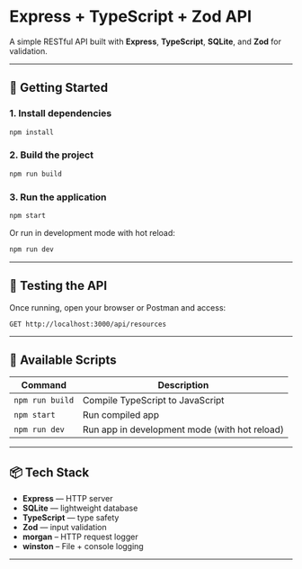 # Express + TypeScript + Zod API

A simple RESTful API built with **Express**, **TypeScript**, **SQLite**, and **Zod** for validation.

---

## 🚀 Getting Started

### 1. Install dependencies

```bash
npm install
```

### 2. Build the project

```bash
npm run build
```

### 3. Run the application

```bash
npm start
```

Or run in development mode with hot reload:

```bash
npm run dev
```

---

## 🧪 Testing the API

Once running, open your browser or Postman and access:

```
GET http://localhost:3000/api/resources
```

---

## 🧰 Available Scripts

| Command         | Description                                   |
| --------------- | --------------------------------------------- |
| `npm run build` | Compile TypeScript to JavaScript              |
| `npm start`     | Run compiled app                              |
| `npm run dev`   | Run app in development mode (with hot reload) |

---

## 📦 Tech Stack

- **Express** — HTTP server
- **SQLite** — lightweight database
- **TypeScript** — type safety
- **Zod** — input validation
- **morgan** – HTTP request logger
- **winston** – File + console logging

---


